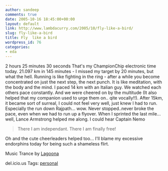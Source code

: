 ```yaml
---
author: sandeep
comments: true
date: 2005-10-16 18:45:00+00:00
layout: default
link: http://www.lambdacurry.com/2005/10/fly-like-a-bird/
slug: fly-like-a-bird
title: Fly  like a bird
wordpress_id: 76
categories:
- eda
---
```


2 hours 25 minutes 30 seconds
That's my ChampionChip electronic time today. 21.097 km in 145 minutes - I missed my target by 20 minutes, but what the hell.
Running is like fighting in the ring - after a while you become concentrated on just the next step, the next punch. It is like meditation, with the body and the mind.
I paced 14 km with an Italian guy. We watched each others pace constantly. And we were cheered on by the multitude (It also helped that my companion used to urge them on.. qite vocally!!). After 15km, it became sort of surreal, I could not feel very well, just knew I had to run. Especially the run down Rajpath... wow.
Never stopped..never broke the pace, even when we had to run up a flyover. When I sprinted the last mile... well, Lance Armstrong helped me along. I could hear Captain Nemo


<blockquote>There I am independant. There I am finally free!</blockquote>


Oh and the cute cheerleaders helped too... I'll blame my excessive endorphins today for being such a shameless flirt.

Music Trance by [Lagoona](http://www.lagoonamusic.com/)


del.icio.us Tags: [personal](http://del.icio.us/sss8ue/personal)
